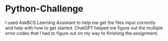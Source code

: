 # Python-Challenge

I used AskBCS Learning Assistant to help me get the files input correctly and help with how to get started. 
ChatGPT helped me figure out the multiple error codes that I had to figure out on my way to finishing the assignment. 
